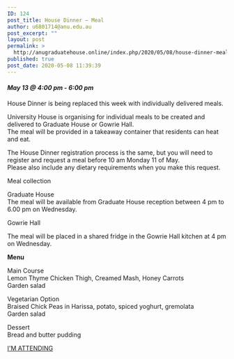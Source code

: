 ```yaml
---
ID: 124
post_title: House Dinner – Meal
author: u6801714@anu.edu.au
post_excerpt: ""
layout: post
permalink: >
  http://anugraduatehouse.online/index.php/2020/05/08/house-dinner-meal/
published: true
post_date: 2020-05-08 11:39:39
---
```

<!-- wp:heading {"level":4} -->
<h4><em>May 13 @ 4:00 pm - 6:00 pm</em></h4>
<!-- /wp:heading -->

<!-- wp:paragraph -->
<p>House Dinner is being replaced this week with individually delivered meals.</p>
<!-- /wp:paragraph -->

<!-- wp:paragraph -->
<p>University House is organising for individual meals to be created and delivered to Graduate House or Gowrie Hall.<br>The meal will be provided in a takeaway container that residents can heat and eat.</p>
<!-- /wp:paragraph -->

<!-- wp:paragraph -->
<p>The House Dinner registration process is the same, but you will need to register and request a meal before 10 am Monday 11 of May.<br>Please also include any dietary requirements when you make this request.</p>
<!-- /wp:paragraph -->

<!-- wp:paragraph -->
<p>Meal collection</p>
<!-- /wp:paragraph -->

<!-- wp:paragraph -->
<p>Graduate House<br>The meal will be available from Graduate House reception between 4 pm to 6.00 pm on Wednesday.</p>
<!-- /wp:paragraph -->

<!-- wp:paragraph -->
<p>Gowrie Hall</p>
<!-- /wp:paragraph -->

<!-- wp:paragraph -->
<p>The meal will be placed in a shared fridge in the Gowrie Hall kitchen at 4 pm on Wednesday.</p>
<!-- /wp:paragraph -->

<!-- wp:paragraph -->
<p><strong>Menu</strong></p>
<!-- /wp:paragraph -->

<!-- wp:paragraph -->
<p>Main Course<br>Lemon Thyme Chicken Thigh, Creamed Mash, Honey Carrots<br>Garden salad</p>
<!-- /wp:paragraph -->

<!-- wp:paragraph -->
<p>Vegetarian Option<br>Braised Chick Peas in Harissa, potato, spiced yoghurt, gremolata<br>Garden salad</p>
<!-- /wp:paragraph -->

<!-- wp:paragraph -->
<p>Dessert<br>Bread and butter pudding</p>
<!-- /wp:paragraph -->

<!-- wp:buttons -->
<div class="wp-block-buttons"><!-- wp:button -->
<div class="wp-block-button"><a class="wp-block-button__link" href="http://anugraduatehouse.online/index.php/news/dinner-booking/" rel="">I'M ATTENDING</a></div>
<!-- /wp:button --></div>
<!-- /wp:buttons -->